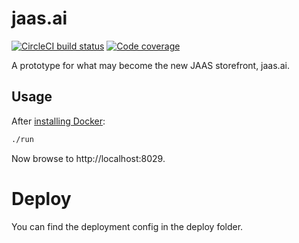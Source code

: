 # jaas.ai
[![CircleCI build status](https://circleci.com/gh/canonical-web-and-design/jaas.ai.svg?style=shield)](https://circleci.com/gh/canonical-web-and-design/jaas.ai) [![Code coverage](https://codecov.io/gh/canonical-web-and-design/jaas.ai/branch/master/graph/badge.svg)](https://codecov.io/gh/canonical-web-and-design/jaas.ai)

A prototype for what may become the new JAAS storefront, jaas.ai.

## Usage

After [installing Docker](https://docs.docker.com/install/):

```bash
./run
```

Now browse to http://localhost:8029.

# Deploy
You can find the deployment config in the deploy folder.
